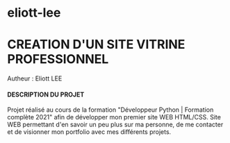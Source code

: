 # eliott-lee

# CREATION D'UN SITE VITRINE PROFESSIONNEL

Autheur : Eliott LEE

#### DESCRIPTION DU PROJET

Projet réalisé au cours de la formation "Développeur Python | Formation complète 2021" afin de développer mon premier site WEB HTML/CSS. Site WEB permettant d'en savoir un peu plus sur ma personne, de me contacter et de visionner mon portfolio avec mes différents projets.
